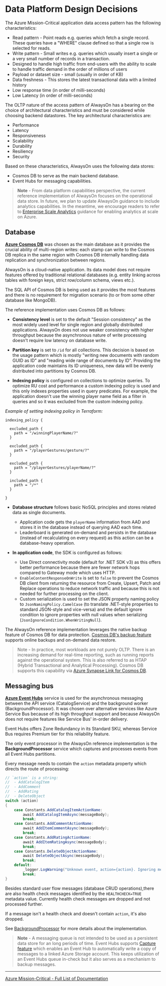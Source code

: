 # Data Platform Design Decisions

The Azure Mission-Critical application data access pattern has the following characteristics:

- Read pattern - Point reads e.g. queries which fetch a single record. These queries have a "WHERE" clause defined so that a single row is selected for reads.
- Write pattern - Small writes e.g. queries which usually insert a single or a very small number of records in a transaction.
- Designed to handle high traffic from end-users with the ability to scale to handle traffic demand in the order of millions of users
- Payload or dataset size - small (usually in order of KB)
- Data freshness - This stores the latest transactional data with a limited history
- Low response time (in order of milli-seconds)
- Low Latency (in order of milli-seconds)

The OLTP nature of the access pattern of AlwaysOn has a bearing on the choice of architectural characteristics and must be considered while choosing backend datastores. The key architectural characteristics are:

- Performance
- Latency
- Responsiveness
- Scalability
- Durability
- Resiliency
- Security

Based on these characteristics, AlwaysOn uses the following data stores:

- Cosmos DB to serve as the main backend database.
- Event Hubs for messaging capabilities.

> **Note** - From data platform capabilities perspective, the current reference implementation of AlwaysOn focuses on the operational data store. In future, we plan to update AlwaysOn guidance to include analytics capabilities. In the meantime, we encourage readers to refer to [Enterprise Scale Analytics](https://docs.microsoft.com/azure/cloud-adoption-framework/scenarios/data-management/enterprise-scale-landing-zone) guidance for enabling analytics at scale on Azure.

## Database

**[Azure Cosmos DB](https://azure.microsoft.com/services/cosmos-db/)** was chosen as the main database as it provides the crucial ability of multi-region writes: each stamp can write to the Cosmos DB replica in the same region with Cosmos DB internally handling data replication and synchronization between regions.

AlwaysOn is a cloud-native application. Its data model does not require features offered by traditional relational databases (e.g. entity linking across tables with foreign keys, strict row/column schema, views etc.).

The SQL API of Cosmos DB is being used as it provides the most features and there is no requirement for migration scenario (to or from some other database like MongoDB).

The reference implementation uses Cosmos DB as follows:

- **Consistency level** is set to the default "Session consistency" as the most widely used level for single region and globally distributed applications. AlwaysOn does not use weaker consistency with higher throughput because the asynchronous nature of write processing doesn't require low latency on database write.

- **Partition key** is set to `/id` for all collections. This decision is based on the usage pattern which is mostly "writing new documents with random GUID as ID" and "reading wide range of documents by ID". Providing the application code maintains its ID uniqueness, new data will be evenly distributed into partitions by Cosmos DB.

- **Indexing policy** is configured on collections to optimize queries. To optimize RU cost and performance a custom indexing policy is used and this only indexes properties used in query predicates. For example, the application doesn't use the winning player name field as a filter in queries and so it was excluded from the custom indexing policy.

*Example of setting indexing policy in Terraform:*

```
indexing_policy {

  excluded_path {
    path = "/winningPlayerName/?"
  }

  excluded_path {
    path = "/playerGestures/gesture/?"
  }

  excluded_path {
    path = "/playerGestures/playerName/?"
  }

  included_path {
    path = "/*"
  }

}
```

- **Database structure** follows basic NoSQL principles and stores related data as single documents.
  - Application code gets the `playerName` information from AAD and stores it in the database instead of querying AAD each time.
  - Leaderboard is generated on-demand and persists in the database (instead of recalculating on every request) as this action can be a database-heavy operation.

- **In application code**, the SDK is configured as follows:
  - Use Direct connectivity mode (default for .NET SDK v3) as this offers better performance because there are fewer network hops compared to Gateway mode which uses HTTP.
  - `EnableContentResponseOnWrite` is set to `false` to prevent the Cosmos DB client from returning the resource from Create, Upsert, Patch and Replace operations to reduce network traffic and because this is not needed for further processing on the client.
  - Custom serialization is used to set the JSON property naming policy to `JsonNamingPolicy.CamelCase` (to translate .NET-style properties to standard JSON-style and vice-versa) and the default ignore condition to ignore properties with null values when serializing (`JsonIgnoreCondition.WhenWritingNull`).

The AlwaysOn reference implementation leverages the native backup feature of Cosmos DB for data protection. [Cosmos DB's backup feature](https://docs.microsoft.com/azure/cosmos-db/online-backup-and-restore) supports online backups and on-demand data restore.

> Note - In practice, most workloads are not purely OLTP. There is an increasing demand for real-time reporting, such as running reports against the operational system. This is also referred to as HTAP (Hybrid Transactional and Analytical Processing). Cosmos DB supports this capability via [Azure Synapse Link for Cosmos DB](https://docs.microsoft.com/azure/cosmos-db/synapse-link-use-cases).

## Messaging bus

**[Azure Event Hubs](https://docs.microsoft.com/azure/event-hubs/event-hubs-about)** service is used for the asynchronous messaging between the API service (CatalogService) and the background worker (BackgroundProcessor). It was chosen over alternative services like Azure Service Bus because of its high throughput support and because AlwaysOn does not require features like Service Bus' in-order delivery.

Event Hubs offers Zone Redundancy in its Standard SKU, whereas Service Bus requires Premium tier for this reliability feature.

The only event processor in the AlwaysOn reference implementation is the **BackgroundProcessor** service which captures and processes events from all Event Hubs partitions.

Every message needs to contain the `action` metadata property which directs the route of processing:

```csharp
// `action` is a string:
//  - AddCatalogItem
//  - AddComment
//  - AddRating
//  - DeleteObject
switch (action)
{
    case Constants.AddCatalogItemActionName:
        await AddCatalogItemAsync(messageBody);
        break;
    case Constants.AddCommentActionName:
        await AddItemCommentAsync(messageBody);
        break;
    case Constants.AddRatingActionName:
        await AddItemRatingAsync(messageBody);
        break;
    case Constants.DeleteObjectActionName:
        await DeleteObjectAsync(messageBody);
        break;
    default:
        _logger.LogWarning("Unknown event, action={action}. Ignoring message", action);
        break;
}
```

Besides standard user flow messages (database CRUD operations),there are also health check messages identified by the `HEALTHCHECK=TRUE` metadata value. Currently health check messages are dropped and not processed further.

If a message isn't a health check and doesn't contain `action`, it's also dropped.

See [BackgroundProcessor](/src/app/AlwaysOn.BackgroundProcessor/README.md) for more details about the implementation.

> **Note** - A messaging queue is not intended to be used as a persistent data store for an long periods of time. Event Hubs supports [Capture feature](https://docs.microsoft.com/azure/event-hubs/event-hubs-capture-enable-through-portal) which enables an Event Hub to automatically write a copy of messages to a linked Azure Storage account. This keeps utilization of an Event Hubs queue in-check but it also serves as a mechanism to backup messages.

---
[Azure Mission-Critical - Full List of Documentation](/docs/README.md)
